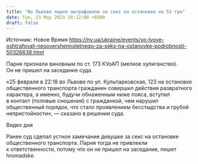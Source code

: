 ```yaml
---
title: "Во Львове парня оштрафовали за секс на остановке на 51 грн"
date: Tue, 23 May 2023 20:12:00 +0300
draft: false
---
```

Источник: Новое Время https://nv.ua/ukraine/events/vo-lvove-oshtrafovali-nesovershennoletnego-za-seks-na-ostanovke-podrobnosti-50326638.html


 Парня признали виновным по ст. 173 КУоАП (мелкое хулиганство). Он не пришел на заседание суда.

«25 февраля в 22:18 во Львове по ул. Кульпарковская, 123 на остановке общественного транспорта гражданин совершил действия развратного характера, а именно, будучи обнаженным ниже пояса, вступил в контакт (половые сношения) с гражданкой, чем нарушил общественный порядок, что стало проявлением бесстыдства и грубой непристойности», — сказано в решении суда.

  Видео дня    

Ранее суд сделал устное замечание девушке за секс на остановке общественного транспорта. Парня тогда не привлекли к ответственности, потому что он не пришел на заседание, пишет hromadske.
